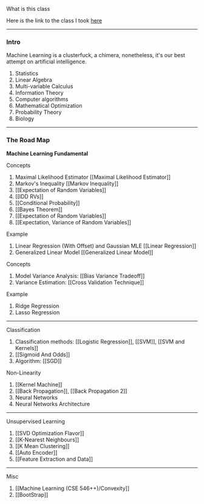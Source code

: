 What is this class

Here is the link to the class I took [here](https://courses.cs.washington.edu/courses/cse446/21sp/)

---
### **Intro**

Machine Learning is a clusterfuck, a chimera, nonetheless, it's our best attempt on artificial intelligence. 

1. Statistics
2. Linear Algebra
3. Multi-variable Calculus
4. Information Theory
5. Computer algorithms
6. Mathematical Optimization
7. Probability Theory
8. Biology


---
### **The Road Map**

**Machine Learning Fundamental**

Concepts
1. Maximal Likelihood Estimator [[Maximal Likelihood Estimator]]
2. Markov's Inequality [[Markov Inequality]]
3. [[Expectation of Random Variables]]
4. [[IDD RVs]]
5. [[Conditional Probability]]
6. [[Bayes Theorem]]
7. [[Expectation of Random Variables]]
8. [[Expectation, Variance of Random Variables]]

Example 
1. Linear Regression (With Offset) and Gaussian MLE [[Linear Regression]]
2. Generalized Linear Model [[Generalized Linear Model]]

Concepts
1. Model Variance Analysis: [[Bias Variance Tradeoff]]
2. Variance Estimation: [[Cross Validation Technique]]
 
Example
1. Ridge Regression
2. Lasso Regression 

---
Classification
1. Classification methods: [[Logistic Regression]], [[SVM]], [[SVM and Kernels]]
2. [[Sigmoid And Odds]]
3. Algorithm: [[SGD]]

Non-Linearity
1. [[Kernel Machine]]
2. [[Back Propagation]], [[Back Propagation 2]]
3. Neural Networks
4. Neural Networks Architecture

---
Unsupervised Learning 
1. [[SVD Optimization Flavor]]
2. [[K-Nearest Neighbours]]
3. [[K Mean Clustering]]
4. [[Auto Encoder]] 
5. [[Feature Extraction and Data]]

---
Misc
1. [[Machine Learning (CSE 546++)/Convexity]]
2. [[BootStrap]]